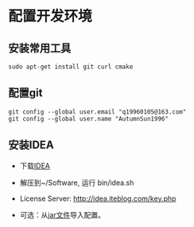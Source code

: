 # 配置开发环境
## 安装常用工具
```
sudo apt-get install git curl cmake
```

## 配置git
```
git config --global user.email "q19960105@163.com"
git config --global user.name "AutumnSun1996"
```

## 安装IDEA
+ 下载[IDEA](https://www.jetbrains.com/idea/download/#section=linux)

+ 解压到~/Software, 运行 bin/idea.sh

+ License Server: http://idea.iteblog.com/key.php

+ 可选：从[jar文件](settings.jar)导入配置。


